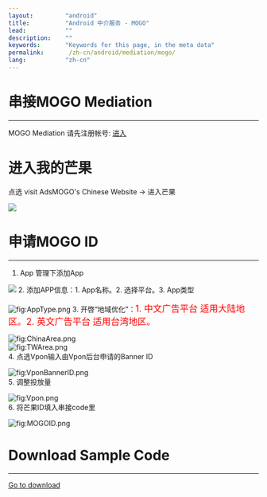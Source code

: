 ```yaml
---
layout:         "android"
title:          "Android 中介服务 - MOGO"
lead:           ""
description:    ""
keywords:       "Keywords for this page, in the meta data"
permalink:       /zh-cn/android/mediation/mogo/
lang:           "zh-cn"
---
```

# 串接MOGO Mediation
---
MOGO Mediation 请先注册帐号: [进入]  

# 进入我的芒果
点选 visit AdsMOGO's Chinese Website -&gt; 进入芒果  

![][0]

# 申请MOGO ID
---
1. App 管理下添加App  

![][1] 2. 添加APP信息：1. App名称。2. 选择平台。3. App类型  

![][2] 3. 开啓“地域优化”：<font size="4" color="red">1. 中文广告平台
适用大陆地区。2. 英文广告平台 适用台湾地区。</font>  

![][3]  
![][4]  
4. 点选Vpon输入由Vpon后台申请的Banner ID  

![][5]  
5. 调整投放量  

![][6]  
6. 将芒果ID填入串接code里  

![][7]

# Download Sample Code
---
[Go to download]


  [进入]: {{site.imgurl}}/http://www.adsmogo.com/
  [0]: {{site.imgurl}}/MyMOGO.png
  [1]: {{site.imgurl}}/AddApp.png  
  [2]: {{site.imgurl}}/AppType.png "fig:AppType.png"
  [3]: {{site.imgurl}}/ChinaArea.png "fig:ChinaArea.png"
  [4]: {{site.imgurl}}/TWArea.png "fig:TWArea.png"
  [5]: {{site.imgurl}}/VponBannerID.png "fig:VponBannerID.png"
  [6]: {{site.imgurl}}/Vpon.png "fig:Vpon.png"
  [7]: {{site.imgurl}}/MOGOID.png "fig:MOGOID.png"
  [Go to download]: {{site.baseurl}}/zh-cn/android/download/#mogo
